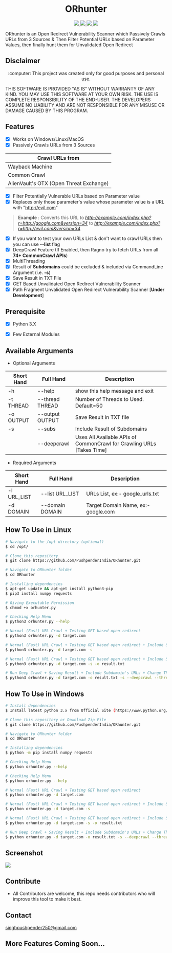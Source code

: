 <h1 align="center">ORhunter</h1>
<p align="center">
    <a href="https://python.org">
    <img src="https://img.shields.io/badge/Python-3.7-green.svg">
  </a>
  <a href="https://github.com/PushpenderIndia/subdover/blob/master/LICENSE">
    <img src="https://img.shields.io/badge/License-MIT-lightgrey.svg">
  </a>
  <a href="https://github.com/PushpenderIndia/subdover/releases">
    <img src="https://img.shields.io/badge/Release-1.0-blue.svg">
  </a>
    <a href="https://github.com/PushpenderIndia/subdover">
    <img src="https://img.shields.io/badge/Open%20Source-%E2%9D%A4-brightgreen.svg">
  </a>
</p>

ORhunter is an Open Redirect Vulnerability Scanner which Passively Crawls URLs from 3 Sources &amp; Then Filter Potential URLs based on Parameter Values, then finally hunt them for Unvalidated Open Redirect 

## Disclaimer
<p align="center">
  :computer: This project was created only for good purposes and personal use.
</p>

THIS SOFTWARE IS PROVIDED "AS IS" WITHOUT WARRANTY OF ANY KIND. YOU MAY USE THIS SOFTWARE AT YOUR OWN RISK. THE USE IS COMPLETE RESPONSIBILITY OF THE END-USER. THE DEVELOPERS ASSUME NO LIABILITY AND ARE NOT RESPONSIBLE FOR ANY MISUSE OR DAMAGE CAUSED BY THIS PROGRAM.

## Features
- [x] Works on Windows/Linux/MacOS
- [x] Passively Crawls URLs from 3 Sources

| Crawl URLs from |
| --------------- |
| Wayback Machine |
| Common Crawl    |
| AlienVault's OTX (Open Threat Exchange) |

- [x] Filter Potentially Vulnerable URLs based on Parameter value
- [x] Replaces only those parameter's value whose parameter value is a URL with "http://evil.com"

> **Example** : Converts this URL to *http://example.com/index.php?r=http://google.com&version=34* to *http://example.com/index.php?r=http://evil.com&version=34*

- [x] If you want to test your own URLs List & don't want to crawl URLs then you can use **--list** flag
- [x] DeepCrawl Feature (If Enabled, then Ragno try to fetch URLs from all **74+ CommonCrawl APIs**)
- [x] MultiThreading 
- [x] Result of **Subdomains** could be excluded & included via CommandLine Argument (i.e. **-s**)
- [x] Save Result in TXT File
- [x] GET Based Unvalidated Open Redirect Vulnerability Scanner
- [x] Path Fragment Unvalidated Open Redirect Vulnerability Scanner [**Under Development**]
 
## Prerequisite
- [x] Python 3.X
- [x] Few External Modules


## Available Arguments 
* Optional Arguments

| Short Hand  | Full Hand       | Description                     |
| ----------  | ---------       | -----------                     |
| -h          | --help          | show this help message and exit |
| -t THREAD   | --thread THREAD | Number of Threads to Used. Default=50 |
| -o OUTPUT   | --output OUTPUT | Save Result in TXT file         |
| -s          | --subs          | Include Result of Subdomains    |
|             | --deepcrawl     | Uses All Available APIs of CommonCrawl for Crawling URLs [Takes Time] |


* Required Arguments

| Short Hand  | Full Hand | Description |
| ----------  | --------- | ----------- |
| -l URL_LIST | --list URL_LIST | URLs List, ex:- google_urls.txt |
| -d DOMAIN   | --domain DOMAIN | Target Domain Name, ex:- google.com |

## How To Use in Linux
```bash
# Navigate to the /opt directory (optional)
$ cd /opt/

# Clone this repository
$ git clone https://github.com/PushpenderIndia/ORhunter.git

# Navigate to ORhunter folder
$ cd ORhunter

# Installing dependencies
$ apt-get update && apt-get install python3-pip
$ pip3 install numpy requests

# Giving Executable Permission
$ chmod +x orhunter.py

# Checking Help Menu
$ python3 orhunter.py --help

# Normal (Fast) URL Crawl + Testing GET based open redirect
$ python3 orhunter.py -d target.com 

# Normal (Fast) URL Crawl + Testing GET based open redirect + Include Subdomain's URLs
$ python3 orhunter.py -d target.com -s

# Normal (Fast) URL Crawl + Testing GET based open redirect + Include Subdomain's URLs + Save Result
$ python3 orhunter.py -d target.com -s -o result.txt

# Run Deep Crawl + Saving Result + Include Subdomain's URLs + Change Thread Number
$ python3 orhunter.py -d target.com -o result.txt -s --deepcrawl --thread 100
```

## How To Use in Windows
```bash
# Install dependencies 
$ Install latest python 3.x from Official Site (https://www.python.org/downloads/)

# Clone this repository or Download Zip File
$ git clone https://github.com/PushpenderIndia/ORhunter.git

# Navigate to ORhunter folder
$ cd ORhunter

# Installing dependencies
$ python -m pip install numpy requests

# Checking Help Menu
$ python orhunter.py --help

# Checking Help Menu
$ python orhunter.py --help

# Normal (Fast) URL Crawl + Testing GET based open redirect
$ python orhunter.py -d target.com 

# Normal (Fast) URL Crawl + Testing GET based open redirect + Include Subdomain's URLs
$ python orhunter.py -d target.com -s

# Normal (Fast) URL Crawl + Testing GET based open redirect + Include Subdomain's URLs + Save Result
$ python orhunter.py -d target.com -s -o result.txt

# Run Deep Crawl + Saving Result + Include Subdomain's URLs + Change Thread Number
$ python orhunter.py -d target.com -o result.txt -s --deepcrawl --thread 100
```

## Screenshot

![](/Result.JPG)

## Contribute

* All Contributors are welcome, this repo needs contributors who will improve this tool to make it best.

## Contact

singhpushpender250@gmail.com 

## More Features Coming Soon...
